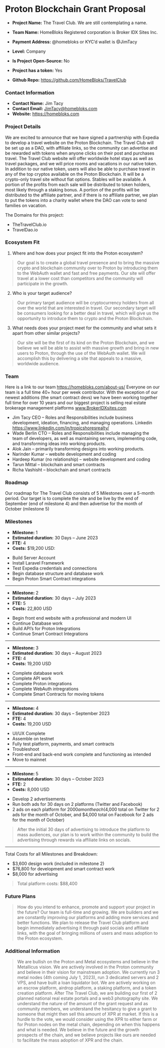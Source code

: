 # Proton Blockchain Grant Proposal

- **Project Name:** The Travel Club. We are still contemplating a name.

- **Team Name:** HomeBloks  Registered corporation is Broker IDX Sites Inc. 
- **Payment Address:** @homebloks or KYC’d wallet is @JimTacy
- **Level:** Company
- **Is Project Open-Source:** No
- **Project has a token:** Yes
- **Github Repo:** https://github.com/HomeBloks/TravelClub

### Contact Information

- **Contact Name:** Jim Tacy
- **Contact Email:** JimTacy@homebloks.com
- **Website:** https://homebloks.com

### Project Details

We are excited to announce that we have signed a partnership with Expedia to develop a travel website on the Proton Blockchain. 
The Travel Club will be set up as a DAO, with affiliate links, so the community can advertise and be rewarded with tokens when anyone clicks on their post and purchases travel. 
The Travel Club website will offer worldwide hotel stays as well as travel packages, and we will price rooms and vacations in our native token. 
In addition to our native token, users will also be able to purchase travel in any of the top cryptos available on the Proton Blockchain. It will be a crypto-only travel site without fiat options. Stables will be available. 
A portion of the profits from each sale will be distributed to token holders, most likely through a staking bonus. 
A portion of the profits will be distributed to the affiliate partner, and if there is no affiliate partner, we plan to put the tokens into a charity wallet where the DAO can vote to send families on vacation. 

The Domains for this project:
+ TheTravelClub.io
+ TravelDao.io

### Ecosystem Fit

1. Where and how does your project fit into the Proton ecosystem?
>Our goal is to create a global travel presence and to bring the massive crypto and blockchain community over to Proton by introducing them to the WebAuth wallet and fast and free payments. Our site will offer travel at a lower cost than competitors and the community will participate in the growth.   
2. Who is your target audience?
>Our primary target audience will be cryptocurrency holders from all over the world that are interested in travel. Our secondary target will be consumers looking for a better deal in travel, which will give us the opportunity to introduce them to crypto and the Proton Blockchain. 
3. What needs does your project meet for the community and what sets it apart from other similar projects?
>Our site will be the first of its kind on the Proton Blockchain, and we believe we will be able to assist with massive growth and bring in new users to Proton, through the use of the WebAuth wallet. We will accomplish this by delivering a site that appeals to a massive, worldwide audience. 

### Team

Here is a link to our team https://homebloks.com/about-us/
Everyone on our team is a full time 40+ hour per week contributor. With the exception of our newest additions (the smart contract devs) we have been working together full time for over 10 years and our biggest project is selling real estate brokerage management platforms www.BrokerIDXsites.com 
+ Jim Tacy CEO – Roles and Responsibilities include business development, ideation, financing, and managing operations.
Linkedin https://www.linkedin.com/in/tropicshoresrealty/
+ Wade Berlin CTO – Roles and Responsibilities include managing the team of developers, as well as maintaining servers, implementing code, and transforming ideas into working products. 
+ Alok Jain – primarily transforming designs into working products.
+ Narinder Kumar – website development and coding
+ Hardeep Kumar (no relationship) – website development and coding
+ Tarun Mittal – blockchain and smart contracts
+ Richa Vashisht – blockchain and smart contracts

### Roadmap

Our roadmap for The Travel Club consists of 5 Milestones over a 5-month period. Our target is to complete the site and be live by the end of September (end of milestone 4) and then advertise for the month of October (milestone 5)
### Milestones

- **Milestone:** 1
- **Estimated duration:** 30 Days – June 2023
- **FTE:**  4
- **Costs:** $19,200 USD: 
+ Build Server Account
+ Install Laravel Framework
+ Test Expedia credentials and connections
+ Begin database structure and database work
+ Begin Proton Smart Contract integrations

---
- **Milestone:** 2
- **Estimated duration:** 30 days – July 2023
- **FTE:**  5
- **Costs:** 22,800 USD
+ Begin front end website with a professional and modern UI
+ Continue Database work
+ Build API’s for Proton Integrations
+ Continue Smart Contract Integrations

---
- **Milestone:** 3
- **Estimated duration:** 30 days – August 2023
- **FTE:**  4
- **Costs:** 19,200 USD
+ Complete database work
+ Complete API work
+ Complete Proton integrations
+ Complete WebAuth intregrations
+ Complete Smart Contracts for moving tokens

---
- **Milestone:** 4
- **Estimated duration:** 30 days – September 2023
- **FTE:**  4
- **Costs:** 19,200 USD
+ UI/UX Complete
+ Assemble on testnet
+ Fully test platform, payments, and smart contracts
+ Troubleshoot
+ Front-end and back-end work complete and functioning as intended
+ Move to mainnet

---
- **Milestone:** 5
- **Estimated duration:** 30 days – October 2023
- **FTE:** 2
- **Costs:** 8,000 USD
+ Develop 2 advertisements 
+ Run both ads for 30 days on 2 platforms (Twitter and Facebook)
+ 2 ads on each platform for $2000 a month each ($4,000 total on Twitter for 2 ads for the month of October, and $4,000 total on Facebook for 2 ads for the month of October)
>After the initial 30 days of advertising to introduce the platform to mass audiences, our plan is to work within the community to build the advertising through rewards via affiliate links on socials. 

---
Total Costs for all Milestones and Breakdown:

+ $3,600 design work (included in milestone 2) 
+ $76,800 for development and smart contract work
+ $8,000 for advertising
>Total platform costs: $88,400


### Future Plans

> How do you intend to enhance, promote and support your project in the future? Our team is full-time and growing. We are builders and we are constantly improving our platforms and adding more services and better functions. We plan to release the Travel Club platform and begin immediately advertising it through paid socials and affiliate links, with the goal of bringing millions of users and mass adoption to the Proton ecosystem.  

### Additional Information

>We are bullish on the Proton and Metal ecosystems and believe in the Metallicus vision. We are actively involved in the Proton community and believe in their vision for mainstream adoption. We currently run 3 metal nodes (4th coming July 1, 2023), run 3 dedicated servers and 2 VPS, and have built a loan liquidator bot. We are actively working on an escrow platform, airdrop platform, a staking platform, and a token creation platform. After The Travel Club, we are building our first of 2 planned national real estate portals and a web3 photography site. 
>We understand the nature of the amount of the grant request and as community members, we understand the hesitancy to give a grant to someone that might then sell this amount of XPR at market. If this is a hurdle to the vote, we would consider using the XPR to either farm or for Proton nodes on the metal chain, depending on when this happens and what is needed. We believe in the future and the growth prospects of the chain, and we believe projects like ours are needed to facilitate the mass adoption of XPR and the chain. 
